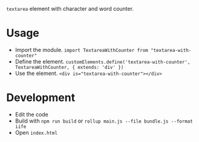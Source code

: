 `textarea` element with character and word counter.

# Usage

- Import the module. `import TextareaWithCounter from "textarea-with-counter"`
- Define the element. `customElements.define('textarea-with-counter', TextareaWithCounter, { extends: 'div' })`
- Use the element. `<div is="textarea-with-counter"></div>`

# Development

- Edit the code
- Build with `npm run build` or `rollup main.js --file bundle.js --format iife`
- Open `index.html`
